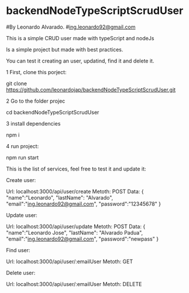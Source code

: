 # backendNodeTypeScriptScrudUser
#By Leonardo Alvarado.
#ing.leonardo92@gmail.com

This is a simple CRUD user made with typeScript and nodeJs

Is a simple project but made with best practices.

You can test it creating an user, updatind, find it and delete it.

1 First, clone this porject:

 git clone https://github.com/leonardojap/backendNodeTypeScriptScrudUser.git
 
2 Go to the folder projec

cd backendNodeTypeScriptScrudUser

3 install dependencies

npm i

4 run project:

npm run start

This is the list of services, feel free to test it and update it:

Create user:

Url: localhost:3000/api/user/create
Metoth: POST
Data:
{
	"name":"Leonardo",
	"lastName": "Alvarado",
	"email":"ing.leonardo92@gmail.com",
	"password":"12345678"
}

Update user:

Url: localhost:3000/api/user/update
Metoth: POST
Data:
{
	"name":"Leonardo Jose",
	"lastName": "Alvarado Padua",
	"email":"ing.leonardo92@gmail.com",
	"password":"newpass"
}

Find user:

Url: localhost:3000/api/user/:emailUser
Metoth: GET

Delete user:

Url: localhost:3000/api/user/:emailUser
Metoth: DELETE




